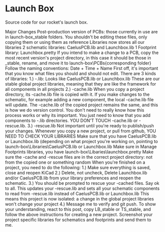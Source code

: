 # Launch Box
Source code for our rocket's launch box.

Major Changes
Post-production version of PCBs: those currently in use are in launch-box\_stable folders. You shouldn't be editing these files, only copying them or using them as reference
Libraries now stores all our libraries
2 schematic libraries: CaelusPCB.lib and Launchbox.lib
1 Footprint library: Launchbox.pretty
If you intend to make a change to a PCB, copy the most recent version's project directory, in this case it should be those in _stable, rename, and move it to launch-box\PCBs\{corresponding folder}
Follow the naming conventions: Date + Time + Name
First off, it's important that you know what files you should and should not edit.
There are 3 kinds of libraries:
1.) -.lib: Looks like CaelusPCB.lib or Launchbox.lib
These are our stable global project libraries, meaning that they are like the framework for all components in all projects
2.) -cache.lib
When you copy a project directory, its -cache.lib file is copied with it. If you make changes to the schematic, for example adding a new component, the local -cache.lib file will update. The -cache.lib of the copied project remains the same, and this is how we do version control.
You don't need to really know how this process works or why its important. You just need to know that you add components to -.lib directories. YOU DON'T TOUCH -cache.lib or -rescue.lib.
3.) -rescue.lib
Not important until you're ready to publish/push your changes.
Whenever you copy a new project, or pull from github, YOU NEED TO CHECK YOUR LIBRARIES
Make sure that you have CaelusPCB.lib or Launchbox.lib (depending on what project you're working on, pointing to launch-box\Libraries\CaelusPCB.lib or Launchbox.lib
Make sure in Manage Footprints libraries, you have launch-box\Libaries\launchbox.pretty
Make sure the -cache and -rescue files are in the correct project directory: not from the copied one or something random
When you're finished on a project, you need to do the following:
1.) Make sure everything is saved, close and reopen KiCad
2.) Delete, not uncheck, Delete Launchbox.lib and/or CaelusPCB.lib from your library preferences and reopen the schematic.
3.) You should be prompted to rescue your -cached files. Say ok to all.
This updates your -rescue.lib and sets all your schematic components to read from -rescue.lib instead of CaelusPCB.lib or Launchbox.lib
This means this project is now isolated: a change in the global project libraries won't change your project
4.) Message me to verify and git push.
To show your understanding, react to this post, copy LB_stable or TS_stable, and follow the above instructions for creating a new project. Screenshot your project specific libraries for schematics and footprints and send them to me.
